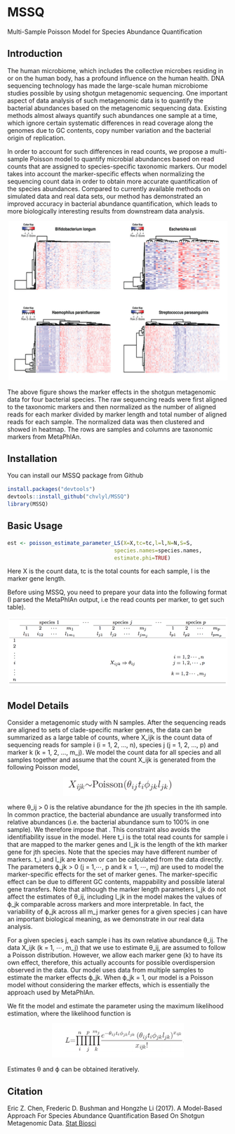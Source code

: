 # MSSQ
Multi-Sample Poisson Model for Species Abundance Quantification

## Introduction
The human microbiome, which includes the collective microbes residing in or on the human body, has a profound influence on the human health. DNA sequencing technology has made the large-scale human microbiome studies possible by using shotgun metagenomic sequencing. One important aspect of data analysis of such metagenomic data is to quantify the bacterial abundances based on the metagenomic sequencing data. Existing methods almost always quantify such abundances one sample at a time, which ignore certain systematic differences in read coverage along the genomes due to GC contents, copy number variation and the bacterial origin of replication. 

In order to account for such differences in read counts, we propose a multi-sample Poisson model to quantify microbial abundances based on read counts that are assigned to species-specific taxonomic markers. Our model takes into account the marker-specific effects when normalizing the sequencing count data in order to obtain more accurate quantification of the species abundances. Compared to currently available methods on simulated data and real data sets, our method has demonstrated an improved accuracy in bacterial abundance quantification, which leads to more biologically interesting results from downstream data analysis.


<p align="center">
  <img src="images/marker_effect.png" width="500"/>
</p>
The above figure shows the marker effects in the shotgun metagenomic data for four bacterial species. The raw sequencing reads were first aligned to the taxonomic markers and then normalized as the number of aligned reads for each marker divided by marker length and total number of aligned reads for each sample. The normalized data was then clustered and showed in heatmap. The rows are samples and columns are taxonomic markers from MetaPhlAn.


## Installation
You can install our MSSQ package from Github
```r
install.packages("devtools")
devtools::install_github("chvlyl/MSSQ")
library(MSSQ)
```

## Basic Usage
```r
est <- poisson_estimate_parameter_LS(X=X,tc=tc,l=l,N=N,S=S,
                                  species.names=species.names,
                                  estimate.phi=TRUE)
```

Here X is the count data, tc is the total counts for each sample, l is the marker gene length.

Before using MSSQ, you need to prepare your data into the following format (I parsed the MetaPhlAn output, i.e the read counts per marker, to get such table).
<p align="center">
  <img src="images/table.png" width="500"/>
</p>


## Model Details
Consider a metagenomic study with N samples. After the sequencing reads are aligned to
sets of clade-specific marker genes, the data can be summarized as a large table of counts, where X_ijk is the count data of sequencing reads for sample i (i = 1, 2, …, n), species j (j = 1, 2, …, p) and marker k (k = 1, 2, …, m_j). We model the count data for all species and all samples together and assume that the count X_ijk is generated from the following Poisson model,

<p align="center">
  <img src="images/eqn1.png" width="250"/>
</p>

where θ_ij > 0 is the relative abundance for the jth species in the ith sample. In common practice, the bacterial abundance are usually transformed into relative abundances (i.e. the bacterial abundance sum to 100% in one sample). We therefore impose that .
This constraint also avoids the identifiability issue in the model. Here t_i is the total read counts for sample i that are mapped to the marker genes and l_jk is the length of the kth marker gene for jth species. Note that the species may have different number of markers. t_i and l_jk are known or can be calculated from the data directly. The parameters ϕ_jk > 0 (j = 1,⋯, p and k = 1, ⋯, mj) are used to model the marker-specific effects for the set of marker genes. The marker-specific effect can be due to different GC contents, mappability and possible lateral gene transfers. Note that although the marker length parameters l_jk do not
affect the estimates of θ_ij, including l_jk in the model makes the values of ϕ_jk comparable across markers and more interpretable. In fact, the variability of ϕ_jk across all m_j marker genes for a given species j can have an important biological meaning, as we demonstrate in our real data analysis. 

For a given species j, each sample i has its own relative abundance θ_ij. The data X_ijk (k = 1, ⋯, m_j) that we use to estimate θ_ij, are assumed to follow a Poisson distribution. However, we allow each marker gene (k) to have its own effect, therefore, this actually accounts for possible overdispersion observed in the data. Our model uses data from multiple samples to estimate the marker effects ϕ_jk. When ϕ_jk = 1, our model is a Poisson model without considering the marker effects, which is essentially the approach used by MetaPhlAn.

We fit the model and estimate the parameter using the maximum likelihood estimation, where the likelihood function is
<p align="center">
  <img src="images/eqn2.png" width="300"/>
</p>
Estimates θ and ϕ can be obtained iteratively. 



## Citation
Eric Z. Chen, Frederic D. Bushman and Hongzhe Li (2017). A Model-Based Approach For Species Abundance Quantification Based On Shotgun Metagenomic Data. [Stat Biosci](https://www.ncbi.nlm.nih.gov/pmc/articles/PMC5612490/pdf/nihms792800.pdf)
